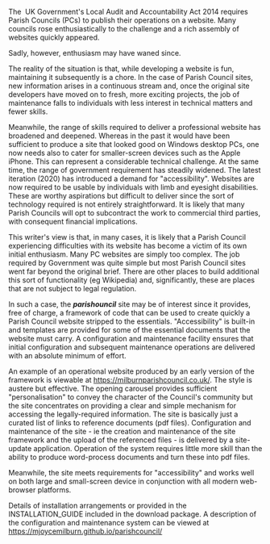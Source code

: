 The  UK Government's Local Audit and Accountability Act 2014 requires Parish Councils (PCs) to publish their operations on a website. Many councils rose enthusiastically to the challenge and a rich assembly of websites quickly appeared.

Sadly, however, enthusiasm may have waned since.

The reality of the situation is that, while developing a website is fun, maintaining it subsequently is a chore. In the case of Parish Council sites, new information arises in a continuous stream and, once the original site developers have moved on to fresh, more exciting projects, the job of maintenance falls to individuals with less interest in technical matters and fewer skills.

Meanwhile, the range of skills required to deliver a professional website has broadened and deepened. Whereas in the past it would have been sufficient to produce a site that looked good on Windows desktop PCs, one now needs also to cater for smaller-screen devices such as the Apple iPhone. This can represent a considerable technical challenge. At the same time, the range of government requirement has steadily widened. The latest iteration (2020) has introduced a demand for "accessibility". Websites are now required to be usable by individuals with limb and eyesight disabilities. These are worthy aspirations but difficult to deliver since the sort of technology required is not entirely straightforward. It is likely that many Parish Councils will opt to subcontract the work to commercial third parties, with consequent financial implications.

This writer's view is that, in many cases, it is likely that a Parish Council experiencing difficulties with its website has become a victim of its own initial enthusiasm. Many PC websites are simply too complex. The job required by Government was quite simple but most Parish Council sites went far beyond the original brief. There are other places to build additional this sort of functionality (eg Wikipedia) and, significantly, these are places that are not subject to legal regulation.

In such a case, the ***parishouncil*** site may be of interest since it provides, free of charge, a framework of code that can be used to create quickly a Parish Council website stripped to the essentials. "Accessibility" is built-in and templates are provided for some of the essential documents that the website must carry. A configuration and maintenance facility ensures that initial configuration and subsequent maintenance operations are delivered with an absolute minimum of effort.

An example of an operational website produced by an early version of the framework is viewable at https://milburnparishcouncil.co.uk/. The style is austere but effective. The opening carousel provides sufficient "personalisation" to convey the character of the Council's community but the site concentrates on providing a clear and simple mechanism for accessing the legally-required information. The site is basically just a curated list of links to reference documents (pdf files). Configuration and maintenance of the site - ie the creation and maintenance of the site framework and the upload of the referenced files - is delivered by a site-update application. Operation of the system requires little more skill than the ability to produce word-process documents and turn these into pdf files.

Meanwhile, the site meets requirements for "accessibility" and works well on both large and small-screen device in conjunction with all modern web-browser platforms.

Details of installation arrangements or provided in the INSTALLATION_GUIDE included in the download package. A description of the configuration and maintenance system can be viewed at https://mjoycemilburn.github.io/parishcouncil/
